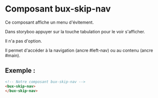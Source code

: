 # Composant bux-skip-nav

Ce composant affiche un menu d'évitement.

Dans storyboo appuyer sur la touche tabulation pour le voir s'afficher.

Il n'a pas d'option.

Il permet d'accéder à la navigation (ancre #left-nav) ou au contenu (ancre #main).

## Exemple :

```html
<!-- Notre composant bux-skip-nav -->
<bux-skip-nav>
</bux-skip-nav>
```
